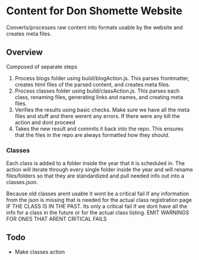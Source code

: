 # Content for Don Shomette Website

Converts/processes raw content into formats usable by the website and creates meta files.

## Overview

Composed of separate steps

1. Process blogs folder using build/blogAction.js. This parses frontmatter, creates html files of the parsed content, and creates meta files.
2. Process classes folder using build/classAction.js. This parses each class, renaming files, generating links and names, and creating meta files.
3. Verifies the results using basic checks. Make sure we have all the meta files and stuff and there werent any errors. If there were any kill the action and dont proceed
4. Takes the new result and commits it back into the repo. This ensures that the files in the repo are always formatted how they should.

### Classes

Each class is added to a folder inside the year that it is scheduled in. The action will iterate through every single folder inside the year and will rename files/folders so that they are standardized and pull needed info out into a classes.json.

Because old classes arent usable it wont be a critical fail if any information from the json is missing that is needed for the actual class registration page IF THE CLASS IS IN THE PAST. Its only a critical fail if we dont have all the info for a class in the future or for the actual class listing. EMIT WARNINGS FOR ONES THAT ARENT CRITICAL FAILS

## Todo

- Make classes action
